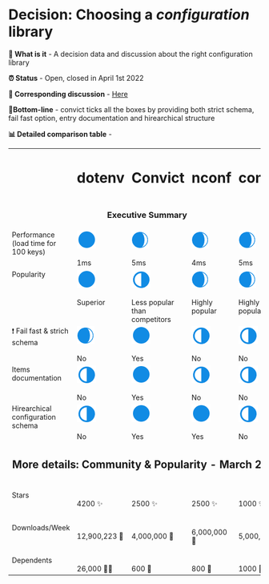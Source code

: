 # Decision: Choosing a **_configuration_** library

**📔 What is it** - A decision data and discussion about the right configuration library

**⏰ Status** - Open, closed in April 1st 2022

**📁 Corresponding discussion** - [Here](https://github.com/bestpractices/best-practice-starter/issues/10)

**🎯Bottom-line** - convict ticks all the boxes by providing both strict schema, fail fast option, entry documentation and hirearchical structure

**📊 Detailed comparison table** -

<table width="80%" valign="top">
  <tr>
    <td></td>
    <td><h1>dotenv</h1></td>
    <td><h1>Convict</h2></td>
    <td><h1>nconf</h2></td>
    <td><h1>config</h2></td>
  </tr>
  <tr>
    <td colspan="5" align="center"><h3>Executive Summary</h2></td>
  </tr>
  <tr valign="top">
    <td>Performance (load time for 100 keys)</td>
    <td><img src="./full.png"/><br/><br/>1ms</td>
    <td><img src="./almost-full.png"/><br><br>5ms</td>
    <td>
      <img src="./almost-full.png"/><br><br>4ms</td>
    <td><img src="./almost-full.png"/><br><br>5ms</td>
  </tr>
  <tr valign="top">
    <td>Popularity</td>
    <td><img src="./full.png"/><br/><br/>Superior</td>
    <td><img src="./partial.png"/><br><br>Less popular than competitors</td>
    <td><img src="./almost-full.png"/><br><br>Highly popular</td>
    <td>
      <img src="./almost-full.png"/><br><br>Highly popular</td>
  </tr>
  <tr valign="top">
    <td>❗ Fail fast & strich schema</td>
    <td><img src="./almost-full.png"/><br/><br/>No</td>
    <td><img src="./full.png"/><br><br>Yes</td>
    <td><img src="./partial.png"/><br><br>No</td>
    <td>
      <img src="./partial.png"/><br><br>No</td>
  </tr>

  <tr valign="top">
    <td>Items documentation</td>
    <td><img src="./partial.png"/><br/><br/>No</td>
    <td><img src="./full.png"/><br><br>Yes</td>
    <td><img src="./partial.png"/><br><br>No</td>
    <td>
      <img src="./partial.png"/><br><br>No</td>
  </tr>    

  <tr valign="top">
    <td>Hirearchical configuration schema</td>
    <td><img src="./partial.png"/><br/><br/>No</td>
    <td><img src="./full.png"/><br><br>Yes</td>
        <td><img src="./full.png"/><br><br>Yes</td>
    <td>
      <img src="./partial.png"/><br><br>No</td>
  </tr>
  <tr>
    <td class="tg-ho3n" colspan="5" align="center"><h2>More details: Community & Popularity - March 2022</h2></td>
  </tr>
  <tr>
    <td>Stars</td>
    <td><br><br>4200 ✨</td>
    <td><br><br>2500 ✨</td>
    <td><br><br>2500 ✨</td>
    <td><br><br>1000 ✨</td>
  </tr>
  <tr>
    <td>Downloads/Week</td>
    <td><br><br>12,900,223 📁</td>
    <td><br><br>4,000,000 📁</td>
    <td><br><br>6,000,000 📁</td>
    <td><br><br>5,000,000 📁</td>
  </tr>
    <tr>
    <td>Dependents</td>
    <td><br><br>26,000 👩‍👧</td>
    <td><br><br>600 👧</td>
    <td><br><br>800 👧</td>
    <td><br><br>1000 👧</td>
  </tr>
</table>
